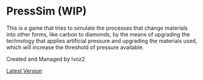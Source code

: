 # PressSim (WIP)
This is a game that tries to simulate the processes that change materials into other forms, like carbon to diamonds, by the means of upgrading the technology that applies artificial pressure and upgrading the materials used, which will increase the threshold of pressure available.

Created and Managed by lvoz2

[Latest Version](https://www.youtube.com/watch?v=dQw4w9WgXcQ)
